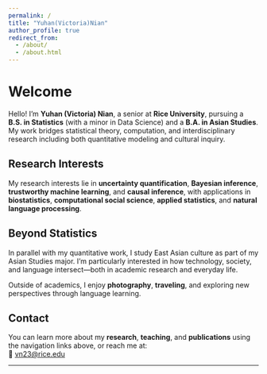 ```yaml
---
permalink: /
title: "Yuhan(Victoria)Nian"
author_profile: true
redirect_from:
  - /about/
  - /about.html
---
```


# Welcome

Hello! I’m **Yuhan (Victoria) Nian**, a senior at **Rice University**, pursuing a **B.S. in Statistics** (with a minor in Data Science) and a **B.A. in Asian Studies**.  
My work bridges statistical theory, computation, and interdisciplinary research including both quantitative modeling and cultural inquiry.

## Research Interests

My research interests lie in **uncertainty quantification**, **Bayesian inference**, **trustworthy machine learning**, and **causal inference**, with applications in **biostatistics**, **computational social science**, **applied statistics**, and **natural language processing**.


## Beyond Statistics

In parallel with my quantitative work, I study East Asian culture as part of my Asian Studies major. I’m particularly interested in how technology, society, and language intersect—both in academic research and everyday life.

Outside of academics, I enjoy **photography**, **traveling**, and exploring new perspectives through language learning.


## Contact

You can learn more about my **research**, **teaching**, and **publications** using the navigation links above, or reach me at:  
📧 [vn23@rice.edu](mailto:vn23@rice.edu)

---
